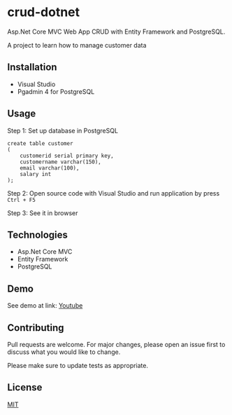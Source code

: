 # crud-dotnet
Asp.Net Core MVC Web App CRUD with Entity Framework and PostgreSQL.

A project to learn how to manage customer data


## Installation

- Visual Studio 
- Pgadmin 4 for PostgreSQL


## Usage

Step 1: Set up database in PostgreSQL

```
create table customer
(
	customerid serial primary key,
	customername varchar(150),
	email varchar(100),
	salary int
);
```

Step 2: Open source code with Visual Studio and run application by press `Ctrl + F5`

Step 3: See it in browser



## Technologies	
- Asp.Net Core MVC
- Entity Framework
- PostgreSQL

## Demo

See demo at link: [Youtube](https://www.youtube.com/watch?v=EP0K-qBlngI)

## Contributing
Pull requests are welcome. For major changes, please open an issue first to discuss what you would like to change.

Please make sure to update tests as appropriate.

## License
[MIT](https://choosealicense.com/licenses/mit/)
